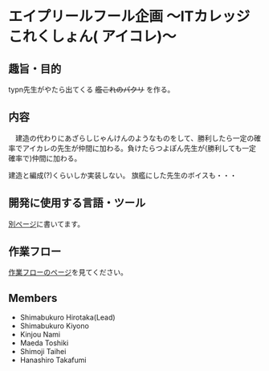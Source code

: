 # エイプリールフール企画  〜ITカレッジこれくしょん( アイコレ)〜

## 趣旨・目的

typn先生がやたら出てくる ~~艦これのパクリ~~ を作る。

## 内容

　建造の代わりにあざらしじゃんけんのようなものをして、勝利したら一定の確率でアイカレの先生が仲間に加わる。負けたらつよぽん先生が(勝利しても一定確率で)仲間に加わる。

建造と編成(?)くらいしか実装しない。 旗艦にした先生のボイスも・・・


## 開発に使用する言語・ツール

[別ページ](SETUP.md)に書いてます。

## 作業フロー

[作業フローのページ](FLOW.md)を見てください。

## Members

* Shimabukuro Hirotaka(Lead)
* Shimabukuro Kiyono
* Kinjou Nami
* Maeda Toshiki
* Shimoji Taihei
* Hanashiro Takafumi
